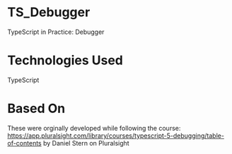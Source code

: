 # TS_Debugger
TypeScript in Practice: Debugger

# Technologies Used
TypeScript

# Based On
These were orginally developed while following the course: https://app.pluralsight.com/library/courses/typescript-5-debugging/table-of-contents by Daniel Stern on Pluralsight
